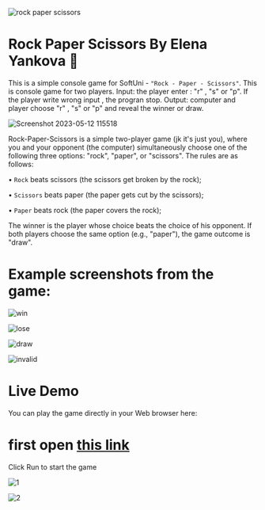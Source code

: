 ![rock paper scissors](https://github.com/ElenaGYankova/SoftUni-Python-Fundamentals-2023/assets/122468758/941a4cf4-770b-4a47-bd05-368e62a34d76)
# Rock Paper Scissors By Elena Yankova 🐍
This is a simple console game for SoftUni - `"Rock - Paper - Scissors"`. This is console game for two players. Input: the player enter : "r" , "s" or "p". If the player write wrong input , the progran stop. Output: computer and player choose "r" , "s" or "p" and reveal the winner or draw.

![Screenshot 2023-05-12 115518](https://github.com/ElenaGYankova/SoftUni-Python-Fundamentals-2023/assets/122468758/8a2361db-f9b4-4bce-893f-b84475fe6984)

Rock-Paper-Scissors is a simple two-player game (jk it's just you), where you and your opponent (the computer) simultaneously choose one of the following three options: "rock", "paper", or "scissors". The rules are as follows:

•	`Rock` beats scissors (the scissors get broken by the rock);

•	`Scissors` beats paper (the paper gets cut by the scissors);

•	`Paper` beats rock (the paper covers the rock);

The winner is the player whose choice beats the choice of his opponent. If both players choose the same option (e.g., "paper"), the game outcome is "draw".

# Example screenshots from the game:

![win](https://github.com/ElenaGYankova/SoftUni-Python-Fundamentals-2023/assets/122468758/e81aafee-f76e-43fb-8823-d5b3d8a09967)

![lose](https://github.com/ElenaGYankova/SoftUni-Python-Fundamentals-2023/assets/122468758/3d15f788-47de-4e8b-9176-64e1d9f39605)

![draw](https://github.com/ElenaGYankova/SoftUni-Python-Fundamentals-2023/assets/122468758/e6f0dd55-4e28-4e58-afee-8723a4c0a197)

![invalid](https://github.com/ElenaGYankova/SoftUni-Python-Fundamentals-2023/assets/122468758/35877ce8-6c2e-4146-9de3-e73bbad70f0f)

# Live Demo

You can play the game directly in your Web browser here:

# first open <a href="https://replit.com/@ElenaGYankova/Rock-Paper-Scissors#main.py">this link<a/>
  
 Click Run to start the game
 
![1](https://github.com/ElenaGYankova/SoftUni-Python-Fundamentals-2023/assets/122468758/8ac90f58-4d30-4e5c-87bc-e9e833e5a442)
  
![2](https://github.com/ElenaGYankova/SoftUni-Python-Fundamentals-2023/assets/122468758/3acce426-2af6-48ae-94f9-f27b651261b2)

